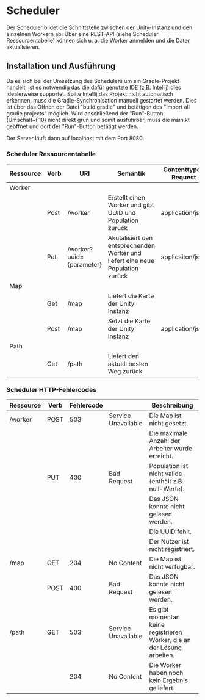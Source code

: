 # Scheduler
Der Scheduler bildet die Schnittstelle zwischen der Unity-Instanz und den einzelnen Workern ab. Über eine REST-API (siehe Scheduler Ressourcentabelle) können sich u. a. die Worker anmelden und die Daten aktualisieren.

<!-- ## Funktionen -->


## Installation und Ausführung
Da es sich bei der Umsetzung des Schedulers um ein Gradle-Projekt handelt, ist es notwendig das die dafür genutzte IDE (z.B. Intellij) dies idealerweise supportet. Sollte Intellij das Projekt nicht automatisch erkennen, muss die Gradle-Synchronisation manuell gestartet werden. Dies ist über das Öffnen  der Datei "build.gradle" und betätigen des "Import all gradle projects" möglich. Wird anschließend der "Run"-Button (Umschalt+F10) nicht direkt grün und somit ausführbar, muss die main.kt geöffnet und dort der "Run"-Button betätigt werden.

Der Server läuft dann auf localhost mit dem Port 8080. 


### Scheduler Ressourcentabelle
|Ressource  |Verb |URI |Semantik |Contenttype-Request | Contenttype-Response |
|-----------|-----|----|---------|--------------------|----------------------|
|Worker||||
||Post|/worker|Erstellt einen Worker und gibt UUID und Population zurück|application/json|application/json|
||Put |/worker?uuid={parameter}|Akutalisiert den entsprechenden Worker und liefert eine neue Population zurück|applicaiton/json |applicaiton/json|
|Map||||
||Get|/map|Liefert die Karte der Unity Instanz ||application/json|
||Post|/map|Setzt die Karte der Unity Instanz |application/json||
|Path||||
||Get|/path|Liefert den aktuell besten Weg zurück. ||application/json|

### Scheduler HTTP-Fehlercodes
| Ressource | Verb | Fehlercode |                     | Beschreibung                                                            |
|-----------|------|------------|---------------------|-------------------------------------------------------------------------|
| /worker   | POST | 503        | Service Unavailable | Die Map ist nicht gesetzt.                                              |
|           |      |            |                     | Die maximale Anzahl der Arbeiter wurde erreicht.                        |
|           | PUT  | 400        | Bad Request         | Population ist nicht valide (enthält z.B. null-Werte).                  |
|           |      |            |                     | Das JSON konnte nicht gelesen werden.                                   |
|           |      |            |                     | Die UUID fehlt.                                                         |
|           |      |            |                     | Der Nutzer ist nicht registriert.                                       |
| /map      | GET  | 204        | No Content          | Die Map ist nicht verfügbar.                                            |
|           | POST | 400        | Bad Request         | Das JSON konnte nicht gelesen werden.                                   |
| /path     | GET  | 503        | Service Unavailable | Es gibt momentan keine registrieren Worker, die an der Lösung arbeiten. |
|           |      | 204        | No Content          | Die Worker haben noch kein Ergebnis geliefert.
